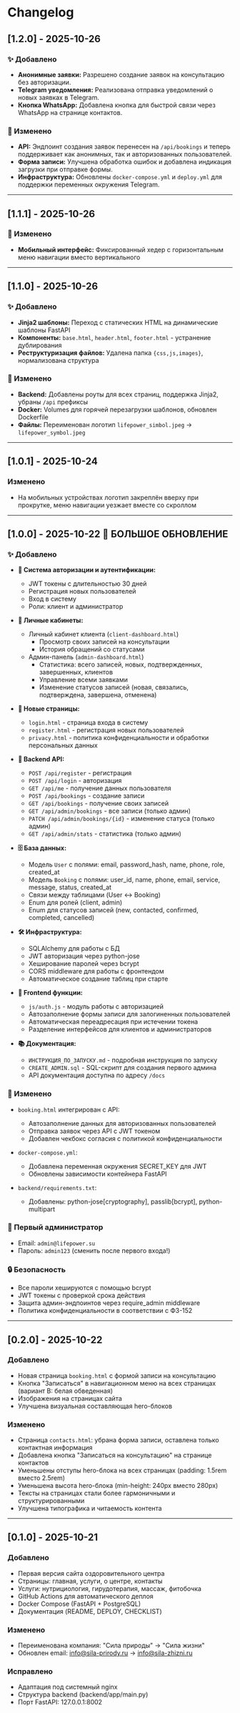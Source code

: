# Changelog

## [1.2.0] - 2025-10-26

### ✨ Добавлено
- **Анонимные заявки:** Разрешено создание заявок на консультацию без авторизации.
- **Telegram уведомления:** Реализована отправка уведомлений о новых заявках в Telegram.
- **Кнопка WhatsApp:** Добавлена кнопка для быстрой связи через WhatsApp на странице контактов.

### 🔄 Изменено
- **API:** Эндпоинт создания заявок перенесен на `/api/bookings` и теперь поддерживает как анонимных, так и авторизованных пользователей.
- **Форма записи:** Улучшена обработка ошибок и добавлена индикация загрузки при отправке формы.
- **Инфраструктура:** Обновлены `docker-compose.yml` и `deploy.yml` для поддержки переменных окружения Telegram.

---

## [1.1.1] - 2025-10-26

### 🔄 Изменено
- **Мобильный интерфейс:** Фиксированный хедер с горизонтальным меню навигации вместо вертикального

---

## [1.1.0] - 2025-10-26

### ✨ Добавлено
- **Jinja2 шаблоны:** Переход с статических HTML на динамические шаблоны FastAPI
- **Компоненты:** `base.html`, `header.html`, `footer.html` - устранение дублирования
- **Реструктуризация файлов:** Удалена папка `{css,js,images}`, нормализована структура

### 🔄 Изменено
- **Backend:** Добавлены роуты для всех страниц, поддержка Jinja2, убраны `/api` префиксы
- **Docker:** Volumes для горячей перезагрузки шаблонов, обновлен Dockerfile
- **Файлы:** Переименован логотип `lifepower_simbol.jpeg` → `lifepower_symbol.jpeg`

---

## [1.0.1] - 2025-10-24

### Изменено
- На мобильных устройствах логотип закреплён вверху при прокрутке, меню навигации уезжает вместе со скроллом

---

## [1.0.0] - 2025-10-22 🎉 БОЛЬШОЕ ОБНОВЛЕНИЕ

### ✨ Добавлено
- **🔐 Система авторизации и аутентификации:**
  - JWT токены с длительностью 30 дней
  - Регистрация новых пользователей
  - Вход в систему
  - Роли: клиент и администратор
  
- **👤 Личные кабинеты:**
  - Личный кабинет клиента (`client-dashboard.html`)
    - Просмотр своих записей на консультации
    - История обращений со статусами
  - Админ-панель (`admin-dashboard.html`)
    - Статистика: всего записей, новых, подтвержденных, завершенных, клиентов
    - Управление всеми заявками
    - Изменение статусов записей (новая, связались, подтверждена, завершена, отменена)
    
- **📄 Новые страницы:**
  - `login.html` - страница входа в систему
  - `register.html` - регистрация новых пользователей
  - `privacy.html` - политика конфиденциальности и обработки персональных данных
  
- **🔧 Backend API:**
  - `POST /api/register` - регистрация
  - `POST /api/login` - авторизация
  - `GET /api/me` - получение данных пользователя
  - `POST /api/bookings` - создание записи
  - `GET /api/bookings` - получение своих записей
  - `GET /api/admin/bookings` - все записи (только админ)
  - `PATCH /api/admin/bookings/{id}` - изменение статуса (только админ)
  - `GET /api/admin/stats` - статистика (только админ)
  
- **🗄️ База данных:**
  - Модель `User` с полями: email, password_hash, name, phone, role, created_at
  - Модель `Booking` с полями: user_id, name, phone, email, service, message, status, created_at
  - Связи между таблицами (User ↔ Booking)
  - Enum для ролей (client, admin)
  - Enum для статусов записей (new, contacted, confirmed, completed, cancelled)
  
- **🛠️ Инфраструктура:**
  - SQLAlchemy для работы с БД
  - JWT авторизация через python-jose
  - Хеширование паролей через bcrypt
  - CORS middleware для работы с фронтендом
  - Автоматическое создание таблиц при старте
  
- **📱 Frontend функции:**
  - `js/auth.js` - модуль работы с авторизацией
  - Автозаполнение формы записи для залогиненных пользователей
  - Автоматическая переадресация при истечении токена
  - Разделение интерфейсов для клиентов и администраторов
  
- **📚 Документация:**
  - `ИНСТРУКЦИЯ_ПО_ЗАПУСКУ.md` - подробная инструкция по запуску
  - `CREATE_ADMIN.sql` - SQL-скрипт для создания первого админа
  - API документация доступна по адресу `/docs`

### 🔄 Изменено
- `booking.html` интегрирован с API:
  - Автозаполнение данных для авторизованных пользователей
  - Отправка заявок через API с JWT токеном
  - Добавлен чекбокс согласия с политикой конфиденциальности
  
- `docker-compose.yml`:
  - Добавлена переменная окружения SECRET_KEY для JWT
  - Обновлены зависимости контейнера FastAPI
  
- `backend/requirements.txt`:
  - Добавлены: python-jose[cryptography], passlib[bcrypt], python-multipart

### 🎯 Первый администратор
- Email: `admin@lifepower.su`
- Пароль: `admin123` (сменить после первого входа!)

### 🔒 Безопасность
- Все пароли хешируются с помощью bcrypt
- JWT токены с проверкой срока действия
- Защита админ-эндпоинтов через require_admin middleware
- Политика конфиденциальности в соответствии с ФЗ-152

---

## [0.2.0] - 2025-10-22

### Добавлено
- Новая страница `booking.html` с формой записи на консультацию
- Кнопка "Записаться" в навигационном меню на всех страницах (вариант B: белая обведенная)
- Изображения на страницах сайта
- Улучшена визуальная составляющая hero-блоков

### Изменено
- Страница `contacts.html`: убрана форма записи, оставлена только контактная информация
- Добавлена кнопка "Записаться на консультацию" на странице контактов
- Уменьшены отступы hero-блока на всех страницах (padding: 1.5rem вместо 2.5rem)
- Уменьшена высота hero-блока (min-height: 240px вместо 280px)
- Тексты на страницах стали более гармоничными и структурированными
- Улучшена типографика и читаемость контента

---

## [0.1.0] - 2025-10-21

### Добавлено
- Первая версия сайта оздоровительного центра
- Страницы: главная, услуги, о центре, контакты
- Услуги: нутрициология, гирудотерапия, массаж, фитобочка
- GitHub Actions для автоматического деплоя
- Docker Compose (FastAPI + PostgreSQL)
- Документация (README, DEPLOY, CHECKLIST)

### Изменено
- Переименована компания: "Сила природы" → "Сила жизни"
- Обновлен email: info@sila-prirody.ru → info@sila-zhizni.ru

### Исправлено
- Адаптация под системный nginx
- Структура backend (backend/app/main.py)
- Порт FastAPI: 127.0.0.1:8002
